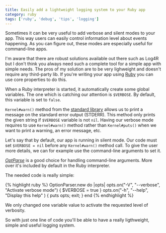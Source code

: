 ```yaml
---
title: Easily add a lightweight logging system to your Ruby app
category: ruby
tags: ['ruby', 'debug', 'tips', 'logging']
---
```


Sometimes it can be very useful to add verbose and silent modes to your app. This way users can easily control information level about events happening. As you can figure out, these modes are especially useful for command-line apps.

I'm aware that there are robust solutions available out there such as Log4R but I don't think you always need such a complete tool for a simple app with simple needs. The pros of my solution are to be very lighweight and doesn't require any third-party lib. If you're writing your app using [Ruby](http://www.ruby-lang.org) you can use core properties to do this.

When a Ruby interpreter is started, it automatically create some global variables. The one which is catching our attention is `$VERBOSE`. By default, this variable is set to `false`.

`Kernel#warn()` method from the [standard library](http://apidock.com/ruby/Kernel/warn) allows us to print a message on the standard error output (STDERR). This method only prints the given string if `$VERBOSE` variable is not `nil`. Having our verbose mode requires to use `Kernel#warn()` method rather than `Kernel#puts()` when we want to print a warning, an error message, etc.

Let's say that by default, our app is running in silent mode. Our code must set `$VERBOSE = nil` before any `Kernel#warn()` method call. To give the user more details, we can for example use the command-line arguments to set it.

[*OptParse*](http://apidock.com/ruby/OptionParser) is a good choice for handling command-line arguments. More over it's included by default in the Ruby interpreter.

The needed code is really simple:

{% highlight ruby %}
OptionParser.new do |opts|
  opts.on("-V", "--verbose", "Activate verbose mode") { $VERBOSE = true }
  opts.on("-h", "--help", "Display this help" ) { puts opts; exit; }
end
{% endhighlight %}

We only changed one variable value to activate the requested level of verbosity.

So with just one line of code you'll be able to have a really ligthweight, simple and useful logging system.
